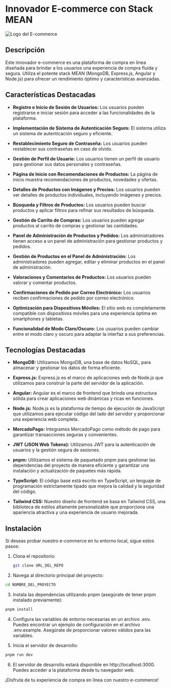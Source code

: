 # Innovador E-commerce con Stack MEAN

![Logo del E-commerce](URL_DE_LA_IMAGEN_DEL_LOGO)

## Descripción
Este innovador e-commerce es una plataforma de compra en línea diseñada para brindar a los usuarios una experiencia de compra fluida y segura. Utiliza el potente stack MEAN (MongoDB, Express.js, Angular y Node.js) para ofrecer un rendimiento óptimo y características avanzadas.

## Características Destacadas

- **Registro e Inicio de Sesión de Usuarios:** Los usuarios pueden registrarse e iniciar sesión para acceder a las funcionalidades de la plataforma.

- **Implementación de Sistema de Autenticación Seguro:** El sistema utiliza un sistema de autenticación seguro y eficiente.

- **Restablecimiento Seguro de Contraseña:** Los usuarios pueden restablecer sus contraseñas en caso de olvido.

- **Gestión de Perfil de Usuario:** Los usuarios tienen un perfil de usuario para gestionar sus datos personales y contraseñas.

- **Página de Inicio con Recomendaciones de Productos:** La página de inicio muestra recomendaciones de productos, novedades y ofertas.

- **Detalles de Productos con Imágenes y Precios:** Los usuarios pueden ver detalles de productos individuales, incluyendo imágenes y precios.

- **Búsqueda y Filtros de Productos:** Los usuarios pueden buscar productos y aplicar filtros para refinar sus resultados de búsqueda.

- **Gestión de Carrito de Compras:** Los usuarios pueden agregar productos al carrito de compras y gestionar las cantidades.

- **Panel de Administración de Productos y Pedidos:** Los administradores tienen acceso a un panel de administración para gestionar productos y pedidos.

- **Gestión de Productos en el Panel de Administración:** Los administradores pueden agregar, editar y eliminar productos en el panel de administración.

- **Valoraciones y Comentarios de Productos:** Los usuarios pueden valorar y comentar productos.

- **Confirmaciones de Pedido por Correo Electrónico:** Los usuarios reciben confirmaciones de pedido por correo electrónico.

- **Optimización para Dispositivos Móviles:** El sitio web es completamente compatible con dispositivos móviles para una experiencia óptima en smartphones y tabletas.

- **Funcionalidad de Modo Claro/Oscuro:** Los usuarios pueden cambiar entre el modo claro y oscuro para adaptar la interfaz a sus preferencias.

## Tecnologías Destacadas

- **MongoDB:** Utilizamos MongoDB, una base de datos NoSQL, para almacenar y gestionar los datos de forma eficiente.

- **Express.js:** Express.js es el marco de aplicaciones web de Node.js que utilizamos para construir la parte del servidor de la aplicación.

- **Angular:** Angular es el marco de frontend que brinda una estructura sólida para crear aplicaciones web dinámicas y ricas en funciones.

- **Node.js:** Node.js es la plataforma de tiempo de ejecución de JavaScript que utilizamos para ejecutar código del lado del servidor y proporcionar una experiencia web completa.

- **MercadoPago:** Integramos MercadoPago como método de pago para garantizar transacciones seguras y convenientes.

- **JWT (JSON Web Tokens):** Utilizamos JWT para la autenticación de usuarios y la gestión segura de sesiones.

- **pnpm:** Utilizamos el sistema de paquetado pnpm para gestionar las dependencias del proyecto de manera eficiente y garantizar una instalación y actualización de paquetes más rápida.

- **TypeScript:** El código base está escrito en TypeScript, un lenguaje de programación estrictamente tipado que mejora la calidad y la seguridad del código.

- **Tailwind CSS:** Nuestro diseño de frontend se basa en Tailwind CSS, una biblioteca de estilos altamente personalizable que proporciona una apariencia atractiva y una experiencia de usuario mejorada.

## Instalación
Si deseas probar nuestro e-commerce en tu entorno local, sigue estos pasos:

1. Clona el repositorio:
   ```bash
   git clone URL_DEL_REPO
   ```
   
2. Navega al directorio principal del proyecto:
  ```bash
  cd NOMBRE_DEL_PROYECTO
  ```
3. Instala las dependencias utilizando pnpm (asegúrate de tener pnpm instalado previamente):

  ```bash
  pnpm install
  ```

4. Configura las variables de entorno necesarias en un archivo .env. Puedes encontrar un ejemplo de configuración en el archivo .env.example. Asegúrate de proporcionar valores válidos para las variables.

5. Inicia el servidor de desarrollo:

  ```bash
  pnpm run dev
  ```

6. El servidor de desarrollo estará disponible en http://localhost:3000. Puedes acceder a la plataforma desde tu navegador web.

¡Disfruta de tu experiencia de compra en línea con nuestro e-commerce!
